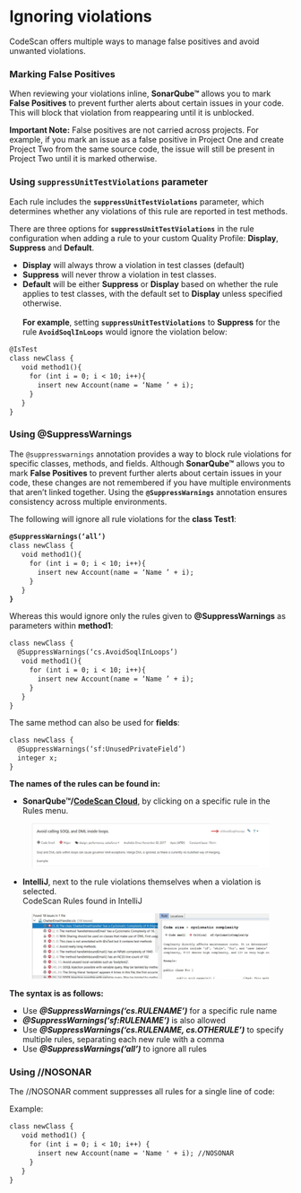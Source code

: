 # Ignoring violations

CodeScan offers multiple ways to manage false positives and avoid unwanted violations.

### Marking False Positives <a href="#marking-false-positives" id="marking-false-positives"></a>

When reviewing your violations inline, **SonarQube™** allows you to mark **False Positives** to prevent further alerts about certain issues in your code. This will block that violation from reappearing until it is unblocked.

**Important Note:** False positives are not carried across projects. For example, if you mark an issue as a false positive in Project One and create Project Two from the same source code, the issue will still be present in Project Two until it is marked otherwise.

### Using `suppressUnitTestViolations` parameter <a href="#using-suppressunittestviolations-parameter" id="using-suppressunittestviolations-parameter"></a>

Each rule includes the **`suppressUnitTestViolations`** parameter, which determines whether any violations of this rule are reported in test methods.

There are three options for **`suppressUnitTestViolations`** in the rule configuration when adding a rule to your custom Quality Profile: **Display**, **Suppress** and **Default**. &#x20;

* **Display** will always throw a violation in test classes (default)
* **Suppress** will never throw a violation in test classes.&#x20;
* **Default** will be either **Suppress** or **Display** based on whether the rule applies to test classes, with the default set to **Display** unless specified otherwise.\
  \
  **For example**, setting **`suppressUnitTestViolations`** to **Suppress** for the rule **`AvoidSoqlInLoops`** would ignore the violation below:

```
@IsTest
class newClass {
   void method1(){
     for (int i = 0; i < 10; i++){
       insert new Account(name = ‘Name ’ + i);
     }
   }
}
```

### Using @SuppressWarnings <a href="#using-suppresswarnings" id="using-suppresswarnings"></a>

The `@suppresswarnings` annotation provides a way to block rule violations for specific classes, methods, and fields. Although **SonarQube™** allows you to mark **False Positives** to prevent further alerts about certain issues in your code, these changes are not remembered if you have multiple environments that aren’t linked together. Using the **`@SuppressWarnings`** annotation ensures consistency across multiple environments.

The following will ignore all rule violations for the **class Test1**:

<pre><code><strong>@SuppressWarnings(‘all’)
</strong>class newClass {
   void method1(){
     for (int i = 0; i &#x3C; 10; i++){
       insert new Account(name = ‘Name ’ + i);
     }
   }
<strong>}
</strong></code></pre>

Whereas this would ignore only the rules given to **@SuppressWarnings** as parameters within **method1**:

```
class newClass {
  @SuppressWarnings(‘cs.AvoidSoqlInLoops’)
   void method1(){
     for (int i = 0; i < 10; i++){
       insert new Account(name = ‘Name ’ + i);
     }
   }
}
```

The same method can also be used for **fields**:

```
class newClass {
  @SuppressWarnings(‘sf:UnusedPrivateField’)
  integer x;
}
```

**The names of the rules can be found in:**

* **SonarQube™/**[**CodeScan Cloud**](https://www.codescan.io/products/cloud/), by clicking on a specific rule in the Rules menu.

<figure><img src="../../../.gitbook/assets/image (427).png" alt=""><figcaption></figcaption></figure>

* **IntelliJ**, next to the rule violations themselves when a violation is selected.\
  CodeScan Rules found in IntelliJ

<figure><img src="../../../.gitbook/assets/image (428).png" alt=""><figcaption></figcaption></figure>

**The syntax is as follows:**

* Use _**@SuppressWarnings(‘cs.RULENAME’)**_ for a specific rule name
* _**@SuppressWarnings(‘sf:RULENAME’)**_ is also allowed
* Use _**@SuppressWarnings(‘cs.RULENAME, cs.OTHERULE’)**_ to specify multiple rules, separating each new rule with a comma
* Use _**@SuppressWarnings(‘all’)**_ to ignore all rules

### Using //NOSONAR <a href="#using-nosonar" id="using-nosonar"></a>

The //NOSONAR comment suppresses all rules for a single line of code:

Example:

```
class newClass {
   void method1() {
     for (int i = 0; i < 10; i++) {
       insert new Account(name = 'Name ' + i); //NOSONAR
     }
   }
}
```
